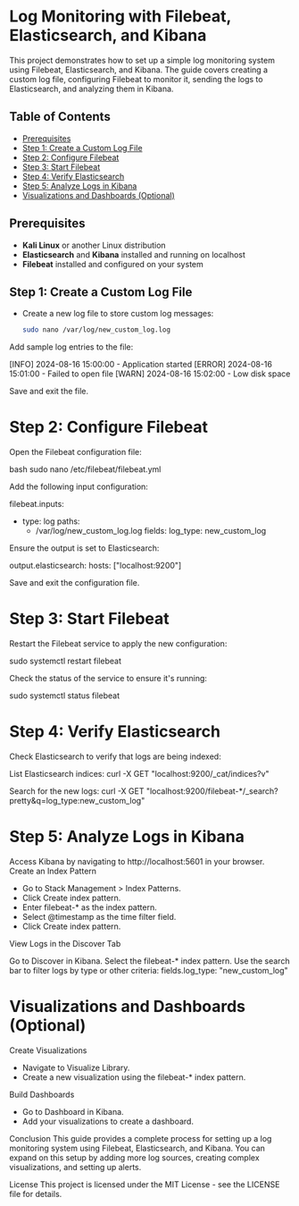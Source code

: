 
# Log Monitoring with Filebeat, Elasticsearch, and Kibana

This project demonstrates how to set up a simple log monitoring system using Filebeat, Elasticsearch, and Kibana. The guide covers creating a custom log file, configuring Filebeat to monitor it, sending the logs to Elasticsearch, and analyzing them in Kibana.

## Table of Contents

- [Prerequisites](#prerequisites)
- [Step 1: Create a Custom Log File](#step-1-create-a-custom-log-file)
- [Step 2: Configure Filebeat](#step-2-configure-filebeat)
- [Step 3: Start Filebeat](#step-3-start-filebeat)
- [Step 4: Verify Elasticsearch](#step-4-verify-elasticsearch)
- [Step 5: Analyze Logs in Kibana](#step-5-analyze-logs-in-kibana)
- [Visualizations and Dashboards (Optional)](#visualizations-and-dashboards-optional)

## Prerequisites

- **Kali Linux** or another Linux distribution
- **Elasticsearch** and **Kibana** installed and running on localhost
- **Filebeat** installed and configured on your system

## Step 1: Create a Custom Log File

- Create a new log file to store custom log messages:
  ```bash
  sudo nano /var/log/new_custom_log.log

Add sample log entries to the file:

[INFO] 2024-08-16 15:00:00 - Application started
[ERROR] 2024-08-16 15:01:00 - Failed to open file
[WARN] 2024-08-16 15:02:00 - Low disk space

Save and exit the file.

# Step 2: Configure Filebeat

Open the Filebeat configuration file:

 bash
  sudo nano /etc/filebeat/filebeat.yml

Add the following input configuration:

filebeat.inputs:
- type: log
  paths:
    - /var/log/new_custom_log.log
  fields:
    log_type: new_custom_log

Ensure the output is set to Elasticsearch:

output.elasticsearch:
  hosts: ["localhost:9200"]

Save and exit the configuration file.

# Step 3: Start Filebeat
Restart the Filebeat service to apply the new configuration:

sudo systemctl restart filebeat

Check the status of the service to ensure it's running:

sudo systemctl status filebeat

# Step 4: Verify Elasticsearch
Check Elasticsearch to verify that logs are being indexed:

List Elasticsearch indices:
curl -X GET "localhost:9200/_cat/indices?v"

Search for the new logs:
curl -X GET "localhost:9200/filebeat-*/_search?pretty&q=log_type:new_custom_log"

# Step 5: Analyze Logs in Kibana

Access Kibana by navigating to http://localhost:5601 in your browser.
Create an Index Pattern

* Go to Stack Management > Index Patterns.
* Click Create index pattern.
* Enter filebeat-* as the index pattern.
* Select @timestamp as the time filter field.
* Click Create index pattern.

View Logs in the Discover Tab

Go to Discover in Kibana.
Select the filebeat-* index pattern.
Use the search bar to filter logs by type or other criteria:
fields.log_type: "new_custom_log"

# Visualizations and Dashboards (Optional)

Create Visualizations
* Navigate to Visualize Library.
* Create a new visualization using the filebeat-* index pattern.

Build Dashboards
* Go to Dashboard in Kibana.
* Add your visualizations to create a dashboard.

Conclusion
This guide provides a complete process for setting up a log monitoring system using Filebeat, Elasticsearch, and Kibana. You can expand on this setup by adding more log sources, creating complex visualizations, and setting up alerts.

License
This project is licensed under the MIT License - see the LICENSE file for details.




